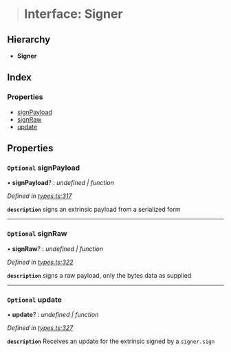 > # Interface: Signer

## Hierarchy

* **Signer**

## Index

### Properties

* [signPayload](_types_.signer.md#optional-signpayload)
* [signRaw](_types_.signer.md#optional-signraw)
* [update](_types_.signer.md#optional-update)

## Properties

### `Optional` signPayload

• **signPayload**? : *undefined | function*

*Defined in [types.ts:317](https://github.com/polkadot-js/api/blob/6ec3815/packages/api/src/types.ts#L317)*

**`description`** signs an extrinsic payload from a serialized form

___

### `Optional` signRaw

• **signRaw**? : *undefined | function*

*Defined in [types.ts:322](https://github.com/polkadot-js/api/blob/6ec3815/packages/api/src/types.ts#L322)*

**`description`** signs a raw payload, only the bytes data as supplied

___

### `Optional` update

• **update**? : *undefined | function*

*Defined in [types.ts:327](https://github.com/polkadot-js/api/blob/6ec3815/packages/api/src/types.ts#L327)*

**`description`** Receives an update for the extrinsic signed by a `signer.sign`